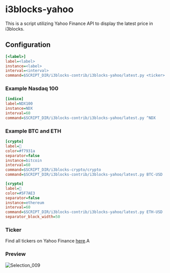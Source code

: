# i3blocks-yahoo

This is a script utilizing Yahoo Finance API to display the latest price in i3blocks.

## Configuration

```ini
[<label>]
label=<label>
instance=<label>
interval=<interval>
command=$SCRIPT_DIR/i3blocks-contrib/i3blocks-yahoo/latest.py <ticker>
```

### Example Nasdaq 100

```ini
[indice]
label=NDX100
instance=NDX
interval=60
command=$SCRIPT_DIR/i3blocks-contrib/i3blocks-yahoo/latest.py ^NDX
```

### Example BTC and ETH
```ini
[crypto]
label=󰠓 
color=#f7931a
separator=false
instance=bitcoin
interval=60
command=$SCRIPT_DIR/i3blocks-crypto/crypto
command=$SCRIPT_DIR/i3blocks-contrib/i3blocks-yahoo/latest.py BTC-USD

[crypto]
label=󰡪
color=#5F7AE3
separator=false
instance=ethereum
interval=60
command=$SCRIPT_DIR/i3blocks-contrib/i3blocks-yahoo/latest.py ETH-USD
separator_block_width=50
```

### Ticker
Find all tickers on Yahoo Finance [here](https://finance.yahoo.com/lookup/).A

### Preview
![Selection_009](https://github.com/Alexerby/i3blocks-contrib/assets/57099109/c7b78073-c729-4f01-8120-1766ed5171cd)



